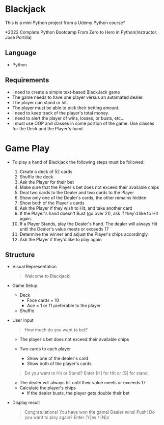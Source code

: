 # Blackjack

This is a mini Python project from a Udemy Python course\*

\*2022 Complete Python Bootcamp From Zero to Hero in Python(Instructor: Jose Portilla)

## Language

- Python

## Requirements

- I need to create a simple text-based BlackJack game
- The game needs to have one player versus an automated dealer.
- The player can stand or hit.
- The player must be able to pick their betting amount.
- I need to keep track of the player's total money.
- I need to alert the player of wins, losses, or busts, etc...
- I must use OOP and classes in some portion of the game. Use classes for the Deck and the Player's hand.

# Game Play

- To play a hand of Blackjack the following steps must be followed:

  1. Create a deck of 52 cards
  2. Shuffle the deck
  3. Ask the Player for their bet
  4. Make sure that the Player's bet does not exceed their available chips
  5. Deal two cards to the Dealer and two cards to the Player
  6. Show only one of the Dealer's cards, the other remains hidden
  7. Show both of the Player's cards
  8. Ask the Player if they wish to Hit, and take another card
  9. If the Player's hand doesn't Bust (go over 21), ask if they'd like to Hit again.
  10. If a Player Stands, play the Dealer's hand. The dealer will always Hit until the Dealer's value meets or exceeds 17
  11. Determine the winner and adjust the Player's chips accordingly
  12. Ask the Player if they'd like to play again

## Structure

- Visual Representation

  > Welcome to Blackjack!

- Game Setup

  - Deck
    - Face cards = 10
    - Ace = 1 or 11 preferable to the player
  - Shuffle

- User Input

  > How much do you want to bet?

  - The player's bet does not exceed their available chips

  - Two cards to each player
    - Show one of the dealer's card
    - Show both of the player's cards

  > Do you want to Hit or Stand? Enter [H] for Hit or [S] for stand.

  - The dealer will always hit until their value meets or exceeds 17
  - Calculate the player's chips
    - If the dealer busts, the player gets double their bet

- Display result
  > Congratulations! You have won the game!
  > Dealer wins!
  > Push!
  > Do you want to play again? Enter [Y]es / [N]o
